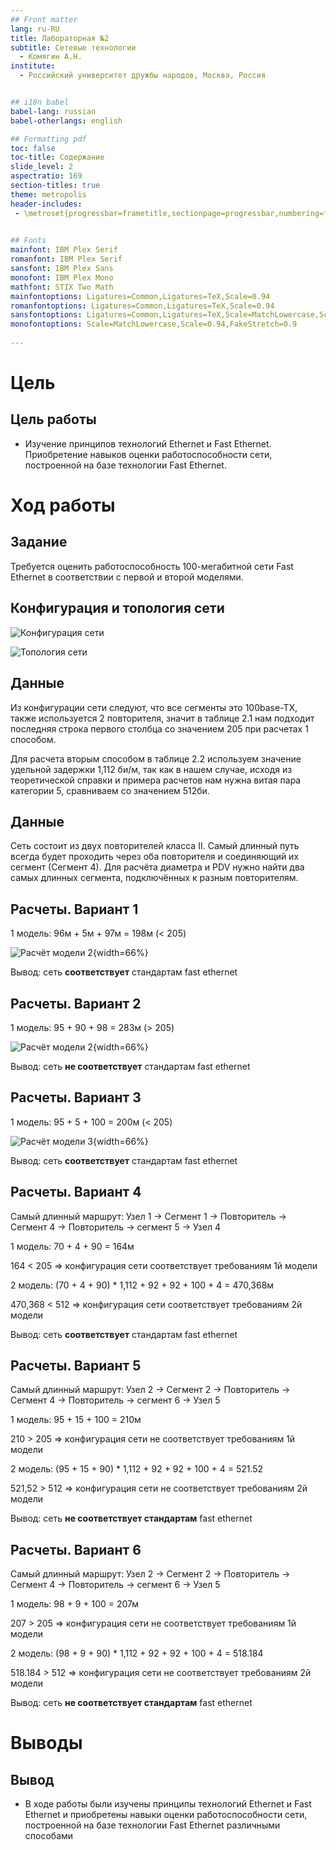```yaml
---
## Front matter
lang: ru-RU
title: Лабораторная №2
subtitle: Сетевые технологии
  - Комягин А.Н.
institute:
  - Российский университет дружбы народов, Москва, Россия


## i18n babel
babel-lang: russian
babel-otherlangs: english

## Formatting pdf
toc: false
toc-title: Содержание
slide_level: 2
aspectratio: 169
section-titles: true
theme: metropolis
header-includes:
 - \metroset{progressbar=frametitle,sectionpage=progressbar,numbering=fraction}
 

## Fonts
mainfont: IBM Plex Serif
romanfont: IBM Plex Serif
sansfont: IBM Plex Sans
monofont: IBM Plex Mono
mathfont: STIX Two Math
mainfontoptions: Ligatures=Common,Ligatures=TeX,Scale=0.94
romanfontoptions: Ligatures=Common,Ligatures=TeX,Scale=0.94
sansfontoptions: Ligatures=Common,Ligatures=TeX,Scale=MatchLowercase,Scale=0.94
monofontoptions: Scale=MatchLowercase,Scale=0.94,FakeStretch=0.9
 
---
```




# Цель

## Цель работы

- Изучение принципов технологий Ethernet и Fast Ethernet. Приобретение навыков оценки работоспособности сети, построенной на базе технологии Fast Ethernet.


# Ход работы 


## Задание



Требуется оценить работоспособность 100-мегабитной сети Fast Ethernet в соответствии с первой и второй моделями.


## Конфигурация и топология сети

![Конфигурация сети](image/4.png)


![Топология сети](image/5.png)


## Данные



Из конфигурации сети следуют, что все сегменты это 100base-TX, также используется 2 повторителя, значит в таблице 2.1 нам подходит последняя строка первого столбца со значением 205 при расчетах 1 способом.

Для расчета вторым способом в таблице  2.2 используем значение удельной задержки 1,112 би/м, так как в нашем случае, исходя из теоретической справки и примера расчетов нам нужна витая пара категории 5, сравниваем со значением 512би.



## Данные

Сеть состоит из двух повторителей класса II. Самый длинный путь всегда будет проходить через оба повторителя и соединяющий их сегмент (Сегмент 4). Для расчёта диаметра и PDV нужно найти два самых длинных сегмента, подключённых к разным повторителям.


## Расчеты. Вариант 1

1 модель: 96м + 5м + 97м = 198м (< 205)

![Расчёт модели 2](image/1.png){width=66%}

Вывод: сеть **соответствует** стандартам fast ethernet


## Расчеты. Вариант 2

1 модель: 95 + 90 + 98 = 283м (> 205)

![Расчёт модели 2](image/2.png){width=66%}

Вывод: сеть **не соответствует** стандартам fast ethernet


## Расчеты. Вариант 3

1 модель:  95 + 5 + 100 = 200м (< 205)

![Расчёт модели 3](image/3.png){width=66%}

Вывод: сеть **соответствует** стандартам fast ethernet


## Расчеты. Вариант 4

Самый длинный маршрут: 
Узел 1 -> Сегмент 1 -> Повторитель -> Сегмент 4 -> Повторитель -> сегмент 5 -> Узел 4

1 модель:  70 + 4 + 90 = 164м

164 < 205  => конфигурация сети  соответствует требованиям 1й модели

2 модель: (70 + 4 + 90) * 1,112 + 92 + 92 + 100 + 4 = 470,368м

470,368 < 512  => конфигурация сети соответствует требованиям 2й модели

Вывод: сеть **соответствует** стандартам fast ethernet



## Расчеты. Вариант 5

Самый длинный маршрут: 
Узел 2 -> Сегмент 2 -> Повторитель -> Сегмент 4 -> Повторитель -> сегмент 6 -> Узел 5

1 модель: 95 + 15 + 100 = 210м

210 > 205  => конфигурация сети не соответствует требованиям 1й модели

2 модель: (95 + 15 + 90) * 1,112 + 92 + 92 + 100 + 4 = 521.52

521,52 > 512  => конфигурация сети не  соответствует требованиям 2й модели

Вывод: сеть **не соответствует стандартам** fast ethernet



## Расчеты. Вариант 6

Самый длинный маршрут: 
Узел 2 -> Сегмент 2 -> Повторитель -> Сегмент 4 -> Повторитель -> сегмент 6 -> Узел 5

1 модель: 98 + 9 + 100 = 207м

207 > 205  => конфигурация сети не  соответствует требованиям 1й модели

2 модель: (98 + 9 + 90) * 1,112 + 92 + 92 + 100 + 4 = 518.184

518.184 >  512  => конфигурация сети не  соответствует требованиям 2й модели

Вывод: сеть **не соответствует стандартам** fast ethernet


# Выводы

## Вывод

- В ходе работы были изучены принципы технологий Ethernet и Fast Ethernet и приобретены навыки оценки работоспособности сети, построенной на базе технологии Fast Ethernet различными способами

